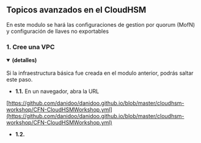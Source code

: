 ## Topicos avanzados en el CloudHSM
En este modulo se hará las configuraciones de gestion por quorum (MofN) y configuración de llaves no exportables

### 1. Cree una VPC
<details open>
<summary><strong>(detalles)</strong></summary>
<br />
Si la infraestructura básica fue creada en el modulo anterior, podrás saltar este paso.

- __1.1.__ En un navegador, abra la URL

[https://github.com/danidoo/danidoo.github.io/blob/master/cloudhsm-workshop/CFN-CloudHSMWorkshop.yml](https://github.com/danidoo/danidoo.github.io/blob/master/cloudhsm-workshop/CFN-CloudHSMWorkshop.yml)

- __1.2.__ 